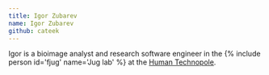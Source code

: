 ```yaml
---
title: Igor Zubarev
name: Igor Zubarev
github: cateek
---
```


Igor is a bioimage analyst and research software engineer
in the {% include person id='fjug' name='Jug lab' %}
at the [Human Technopole](/orgs/human-technopole).
